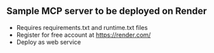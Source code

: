 ## Sample MCP server to be deployed on Render
- Requires requirements.txt and runtime.txt files
- Register for free account at https://render.com/
- Deploy as web service
